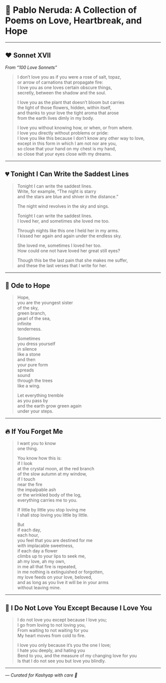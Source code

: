 # 💌 Pablo Neruda: A Collection of Poems on Love, Heartbreak, and Hope

---

## ❤️ Sonnet XVII
*From “100 Love Sonnets”*

> I don’t love you as if you were a rose of salt, topaz,  
> or arrow of carnations that propagate fire:  
> I love you as one loves certain obscure things,  
> secretly, between the shadow and the soul.  
>
> I love you as the plant that doesn’t bloom but carries  
> the light of those flowers, hidden, within itself,  
> and thanks to your love the tight aroma that arose  
> from the earth lives dimly in my body.  
>
> I love you without knowing how, or when, or from where.  
> I love you directly without problems or pride:  
> I love you like this because I don’t know any other way to love,  
> except in this form in which I am not nor are you,  
> so close that your hand on my chest is my hand,  
> so close that your eyes close with my dreams.

---

## 💔 Tonight I Can Write the Saddest Lines

> Tonight I can write the saddest lines.  
> Write, for example, “The night is starry  
> and the stars are blue and shiver in the distance.”  
>
> The night wind revolves in the sky and sings.  
>
> Tonight I can write the saddest lines.  
> I loved her, and sometimes she loved me too.  
>
> Through nights like this one I held her in my arms.  
> I kissed her again and again under the endless sky.  
>
> She loved me, sometimes I loved her too.  
> How could one not have loved her great still eyes?  
>
> Though this be the last pain that she makes me suffer,  
> and these the last verses that I write for her.

---

## 🌅 Ode to Hope

> Hope,  
> you are the youngest sister  
> of the sky,  
> green branch,  
> pearl of the sea,  
> infinite  
> tenderness.  
>
> Sometimes  
> you dress yourself  
> in silence  
> like a stone  
> and then  
> your pure form  
> spreads  
> sound  
> through the trees  
> like a wing.  
>
> Let everything tremble  
> as you pass by  
> and the earth grow green again  
> under your steps.

---

## 🔥 If You Forget Me

> I want you to know  
> one thing.  
>
> You know how this is:  
> if I look  
> at the crystal moon, at the red branch  
> of the slow autumn at my window,  
> if I touch  
> near the fire  
> the impalpable ash  
> or the wrinkled body of the log,  
> everything carries me to you.  
>
> If little by little you stop loving me  
> I shall stop loving you little by little.  
>
> But  
> if each day,  
> each hour,  
> you feel that you are destined for me  
> with implacable sweetness,  
> if each day a flower  
> climbs up to your lips to seek me,  
> ah my love, ah my own,  
> in me all that fire is repeated,  
> in me nothing is extinguished or forgotten,  
> my love feeds on your love, beloved,  
> and as long as you live it will be in your arms  
> without leaving mine.

---

## 💫 I Do Not Love You Except Because I Love You

> I do not love you except because I love you;  
> I go from loving to not loving you,  
> From waiting to not waiting for you  
> My heart moves from cold to fire.  
>
> I love you only because it’s you the one I love;  
> I hate you deeply, and hating you  
> Bend to you, and the measure of my changing love for you  
> Is that I do not see you but love you blindly.

---

*— Curated for Kashyap with care 🌸*